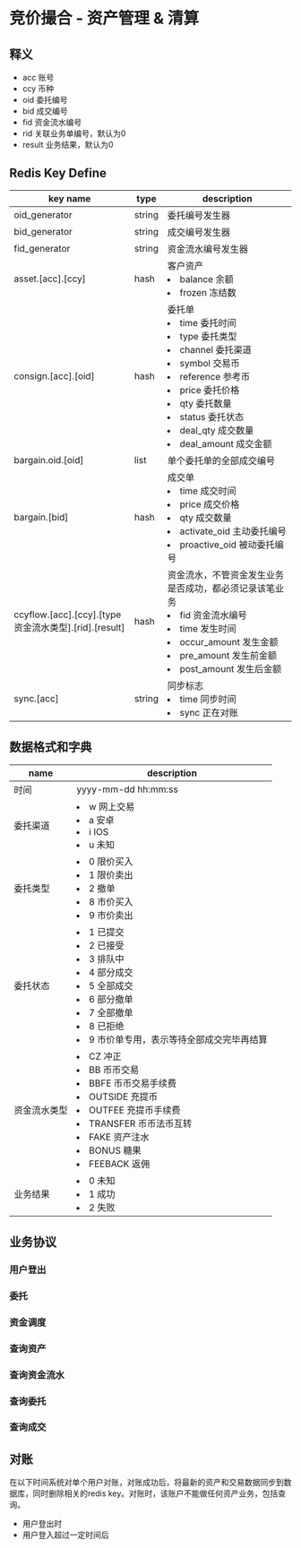 # 竞价撮合 - 资产管理 & 清算

## 释义

- acc 账号
- ccy 币种
- oid 委托编号
- bid 成交编号
- fid 资金流水编号
- rid 关联业务单编号，默认为0
- result 业务结果，默认为0

## Redis Key Define

key name | type | description |
---------|------|-------------|
oid_generator | string | 委托编号发生器 |
bid_generator | string | 成交编号发生器 |
fid_generator | string | 资金流水编号发生器 |
asset.[acc].[ccy] | hash | 客户资产<li>balance 余额<li>frozen 冻结数 |
consign.[acc].[oid] | hash | 委托单<li>time 委托时间<li>type 委托类型<li>channel 委托渠道<li>symbol 交易币<li>reference 参考币<li>price 委托价格<li>qty 委托数量<li>status 委托状态<li>deal_qty 成交数量<li>deal_amount 成交金额 |
bargain.oid.[oid] | list | 单个委托单的全部成交编号 |
bargain.[bid] | hash | 成交单<li>time 成交时间<li>price 成交价格<li>qty 成交数量<li>activate_oid 主动委托编号<li>proactive_oid 被动委托编号|
ccyflow.[acc].[ccy].[type 资金流水类型].[rid].[result] | hash | 资金流水，不管资金发生业务是否成功，都必须记录该笔业务<li>fid 资金流水编号<li>time 发生时间<li>occur_amount 发生金额<li>pre_amount 发生前金额<li>post_amount 发生后金额 |
sync.[acc] | string | 同步标志<li>time 同步时间<li>sync 正在对账 |

## 数据格式和字典

name | description |
-----|-------------|
时间 | yyyy-mm-dd hh:mm:ss |
委托渠道 | <li>w 网上交易<li>a 安卓<li>i IOS<li>u 未知 |
委托类型 | <li>0 限价买入<li>1 限价卖出<li>2 撤单<li>8 市价买入<li>9 市价卖出 |
委托状态 | <li>1 已提交<li>2 已接受<li>3 排队中<li>4 部分成交<li>5 全部成交<li>6 部分撤单<li>7 全部撤单<li>8 已拒绝<li>9 市价单专用，表示等待全部成交完毕再结算 |
资金流水类型 | <li>CZ 冲正<li>BB 币币交易<li>BBFE 币币交易手续费<li>OUTSIDE 充提币<li>OUTFEE 充提币手续费<li>TRANSFER 币币法币互转<li>FAKE 资产注水<li>BONUS 糖果<li>FEEBACK 返佣 |
业务结果 | <li>0 未知<li>1 成功<li>2 失败 |

## 业务协议

### 用户登出

### 委托

### 资金调度

### 查询资产

### 查询资金流水

### 查询委托

### 查询成交

## 对账

在以下时间系统对单个用户对账，对账成功后，将最新的资产和交易数据同步到数据库，同时删除相关的redis key。对账时，该账户不能做任何资产业务，包括查询。

- 用户登出时
- 用户登入超过一定时间后
